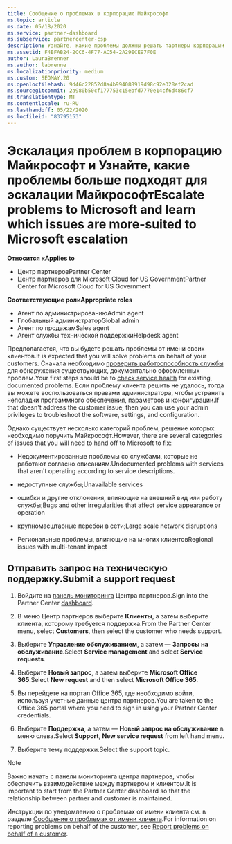 ```yaml
---
title: Сообщение о проблемах в корпорацию Майкрософт
ms.topic: article
ms.date: 05/18/2020
ms.service: partner-dashboard
ms.subservice: partnercenter-csp
description: Узнайте, какие проблемы должны решать партнеры корпорации Майкрософт для своих клиентов и какие проблемы может потребоваться передать корпорации Майкрософт.
ms.assetid: F4BFAB24-2CC6-4F77-AC54-2A29ECE97F0E
author: LauraBrenner
ms.author: labrenne
ms.localizationpriority: medium
ms.custom: SEOMAY.20
ms.openlocfilehash: 9d46c22852d8a4b994088919d98c92e328ef2cad
ms.sourcegitcommit: 2a980b50cf177753c15ebfd7770e14cf6d486cf7
ms.translationtype: MT
ms.contentlocale: ru-RU
ms.lasthandoff: 05/22/2020
ms.locfileid: "83795153"
---
```

# <a name="escalate-problems-to-microsoft-and-learn-which-issues-are-more-suited-to-microsoft-escalation"></a><span data-ttu-id="81d15-103">Эскалация проблем в корпорацию Майкрософт и Узнайте, какие проблемы больше подходят для эскалации Майкрософт</span><span class="sxs-lookup"><span data-stu-id="81d15-103">Escalate problems to Microsoft and learn which issues are more-suited to Microsoft escalation</span></span>  

<span data-ttu-id="81d15-104">**Относится к**</span><span class="sxs-lookup"><span data-stu-id="81d15-104">**Applies to**</span></span>

- <span data-ttu-id="81d15-105">Центр партнеров</span><span class="sxs-lookup"><span data-stu-id="81d15-105">Partner Center</span></span>
- <span data-ttu-id="81d15-106">Центр партнеров для Microsoft Cloud for US Government</span><span class="sxs-lookup"><span data-stu-id="81d15-106">Partner Center for Microsoft Cloud for US Government</span></span>

<span data-ttu-id="81d15-107">**Соответствующие роли**</span><span class="sxs-lookup"><span data-stu-id="81d15-107">**Appropriate roles**</span></span>

- <span data-ttu-id="81d15-108">Агент по администрированию</span><span class="sxs-lookup"><span data-stu-id="81d15-108">Admin agent</span></span>
- <span data-ttu-id="81d15-109">Глобальный администратор</span><span class="sxs-lookup"><span data-stu-id="81d15-109">Global admin</span></span>
- <span data-ttu-id="81d15-110">Агент по продажам</span><span class="sxs-lookup"><span data-stu-id="81d15-110">Sales agent</span></span>
- <span data-ttu-id="81d15-111">Агент службы технической поддержки</span><span class="sxs-lookup"><span data-stu-id="81d15-111">Helpdesk agent</span></span>

<span data-ttu-id="81d15-112">Предполагается, что вы будете решать проблемы от имени своих клиентов.</span><span class="sxs-lookup"><span data-stu-id="81d15-112">It is expected that you will solve problems on behalf of your customers.</span></span> <span data-ttu-id="81d15-113">Сначала необходимо [проверить работоспособность службы](check-service-health.md) для обнаружения существующих, документально оформленных проблем.</span><span class="sxs-lookup"><span data-stu-id="81d15-113">Your first steps should be to [check service health](check-service-health.md) for existing, documented problems.</span></span> <span data-ttu-id="81d15-114">Если проблему клиента решить не удалось, тогда вы можете воспользоваться правами администратора, чтобы устранить неполадки программного обеспечения, параметров и конфигурации.</span><span class="sxs-lookup"><span data-stu-id="81d15-114">If that doesn't address the customer issue, then you can use your admin privileges to troubleshoot the software, settings, and configuration.</span></span>

<span data-ttu-id="81d15-115">Однако существует несколько категорий проблем, решение которых необходимо поручить Майкрософт.</span><span class="sxs-lookup"><span data-stu-id="81d15-115">However, there are several categories of issues that you will need to hand off to Microsoft to fix:</span></span>

- <span data-ttu-id="81d15-116">Недокументированные проблемы со службами, которые не работают согласно описаниям.</span><span class="sxs-lookup"><span data-stu-id="81d15-116">Undocumented problems with services that aren't operating according to service descriptions.</span></span>

- <span data-ttu-id="81d15-117">недоступные службы;</span><span class="sxs-lookup"><span data-stu-id="81d15-117">Unavailable services</span></span>

- <span data-ttu-id="81d15-118">ошибки и другие отклонения, влияющие на внешний вид или работу службы;</span><span class="sxs-lookup"><span data-stu-id="81d15-118">Bugs and other irregularities that affect service appearance or operation</span></span>

- <span data-ttu-id="81d15-119">крупномасштабные перебои в сети;</span><span class="sxs-lookup"><span data-stu-id="81d15-119">Large scale network disruptions</span></span>

- <span data-ttu-id="81d15-120">Региональные проблемы, влияющие на многих клиентов</span><span class="sxs-lookup"><span data-stu-id="81d15-120">Regional issues with multi-tenant impact</span></span>

## <a name="submit-a-support-request"></a><span data-ttu-id="81d15-121">Отправить запрос на техническую поддержку.</span><span class="sxs-lookup"><span data-stu-id="81d15-121">Submit a support request</span></span>

1. <span data-ttu-id="81d15-122">Войдите на [панель мониторинга](https://partner.microsoft.com/dashboard) Центра партнеров.</span><span class="sxs-lookup"><span data-stu-id="81d15-122">Sign into the Partner Center [dashboard](https://partner.microsoft.com/dashboard).</span></span>

2. <span data-ttu-id="81d15-123">В меню Центр партнеров выберите **Клиенты**, а затем выберите клиента, которому требуется поддержка.</span><span class="sxs-lookup"><span data-stu-id="81d15-123">From the Partner Center menu, select **Customers**, then select the customer who needs support.</span></span>

3. <span data-ttu-id="81d15-124">Выберите **Управление обслуживанием**, а затем — **Запросы на обслуживание**.</span><span class="sxs-lookup"><span data-stu-id="81d15-124">Select **Service management** and select **Service requests**.</span></span>

4. <span data-ttu-id="81d15-125">Выберите **Новый запрос**, а затем выберите **Microsoft Office 365**.</span><span class="sxs-lookup"><span data-stu-id="81d15-125">Select **New request** and then select **Microsoft Office 365**.</span></span>

5. <span data-ttu-id="81d15-126">Вы перейдете на портал Office 365, где необходимо войти, используя учетные данные центра партнеров.</span><span class="sxs-lookup"><span data-stu-id="81d15-126">You are taken to the Office 365 portal where you need to sign in using your Partner Center credentials.</span></span>

6. <span data-ttu-id="81d15-127">Выберите **Поддержка**, а затем — **Новый запрос на обслуживание** в меню слева.</span><span class="sxs-lookup"><span data-stu-id="81d15-127">Select **Support**, **New service request** from left hand menu.</span></span>

7. <span data-ttu-id="81d15-128">Выберите тему поддержки.</span><span class="sxs-lookup"><span data-stu-id="81d15-128">Select the support topic.</span></span>

>[!NOTE]
><span data-ttu-id="81d15-129">Важно начать с панели мониторинга центра партнеров, чтобы обеспечить взаимодействие между партнером и клиентом.</span><span class="sxs-lookup"><span data-stu-id="81d15-129">It is important to start from the Partner Center dashboard so that the relationship between partner and customer is maintained.</span></span> 


<span data-ttu-id="81d15-130">Инструкции по уведомлению о проблемах от имени клиента см. в разделе [Сообщение о проблемах от имени клиента](report-problems-on-behalf-of-a-customer.md).</span><span class="sxs-lookup"><span data-stu-id="81d15-130">For information on reporting problems on behalf of the customer, see [Report problems on behalf of a customer](report-problems-on-behalf-of-a-customer.md).</span></span>

 

 




